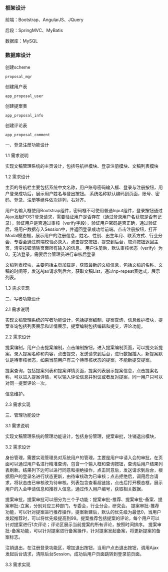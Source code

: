 ### 框架设计

前端：Bootstrap、AngularJS、JQuery

后段：SpringMVC、MyBatis

数据库：MySQL


### 数据库设计

  创建scheme

    proposal_mgr

  创建用户表

    app_proposal_user
    
  创建提案表
    
    app_proposal_info
    
  创建评论表
  
    app_proposal_comment


一、登录注册功能设计

1.1 需求说明

  实现文稿管理系统的主页设计，包括导航栏模块、登录注册模块、文稿列表模块
    
1.2 需求设计
    
  主页的导航栏主要包括系统中文名称，用户账号密码输入框、登录与注册按钮，用户登录成功后，展示用户姓名与登出按钮。
系统名称默认编码到页面，账号、密码、登录、注册等组件依次排列，右对齐。
 
  用户名输入框使用Bootstrap组件，密码框不可使用普通Input组件，登录按钮通过Ajax发起POST登录请求，需要验证用户是否存在（通过登录用户名获取是否有记录），验证用户是否通过审核（verify字段），验证用户密码是否正确，通过验证后，将用户数据存入Session中，并返回登录成功给前端。点击注册按钮，打开Modal模态框，展示用户的注册信息，姓名、性别、出生年月、联系方式、行业分会、专委会通过前端校验必录入，点击提交按钮，提交到后台，取消按钮返回主页，清空按钮清除页面所有输入的信息。
  用户注册后，默认审核状态（verify）为0，无法登录，需要后台管理员进行审核后登录
    
  文稿列表模块，主要包括主页加载是，获取最新的文稿信息，包括文稿的名称、文稿的时间等，发送Ajax请求到后台，获取文稿List，通过np-repeat表达式，展示列表。
     
1.3 需求实现     
     
     

二、写者功能设计

2.1 需求说明

  实现文稿管理系统的写者功能设计，包括提案编制，提案查询，信息维护模块，提案查询包括列表展示和详情展示，提案编制包括编辑和提交，评论功能。
    
2.2 需求设计
    
  提案编制，用户点击提案编制，点击编制按钮，进入提案编制页面，可以提交新提案，录入提案名称和内容，点击提交，发送请求到后台，进行数据插入，新提案默认是待审核状态，如果当前用户有三个待审核状态的提案，不能新提交提案。
 
  提案查询，包括提案列表和提案详情页面，提案列表展示提案信息，点击提案名称，可以进入提案详情，可以输入评论信息并附议或者反对提案，同一用户只可以对同一提案评论一次。
    
  信息维护。
     
2.3 需求实现     



三、管理功能设计

3.1 需求说明

  实现文稿管理系统的管理功能设计，包括身份管理，提案审批，注销退出模块，
    
3.2 需求设计
    
  身份管理，需要实现管理员对系统用户的管理，主要是用户申请入会的审批，在页面可以通过用户名进行精准查询，包含一个输入框和查询按钮，查询后用户结果列表刷新。结果列下边可以进行同意和拒绝操作，点击同意后，发送请求到后台，根据用户的登录名进行状态更新，由待审核改为已审核；点击拒绝后，调用后台请求，将状态由已审核改为待审核。列表包含查看超链接，点击后打开模态框，展示用户的入会申请信息和推荐人信息，通过传入用户编号，获取相关数据，
 
  提案审批，提案审批可以细分为三个子功能：提案审批-推荐、提案审批-备案、提案审批-立案，分别对应三种部门，专委会，行业分会，研究会。
  提案审批-推荐功能，可以针对提案进行推荐操作，提案新建后，默认的优先级为最低0，当用户发起推荐时，可以将优先级提高到99。提案推荐包括提案的评论，每个用户可以针对提案进行1次评论；评论区展示当前提案的所有评论，按照时间排序。
  提案审批-备案功能，可以针对提案进行备案操作，针对提案发起备案，将更新提案的备案标志。
    
  注销退出，在注册登录功能区，增加退出按钮，当用户点击退出按钮，调用Ajax发起后台请求，清除后台Session，成功后用户页面跳转到登录前页面。
     
3.3 需求实现